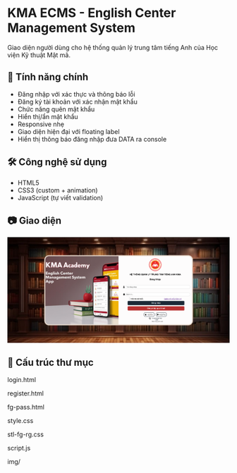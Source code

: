 # KMA ECMS - English Center Management System

Giao diện người dùng cho hệ thống quản lý trung tâm tiếng Anh của Học viện Kỹ thuật Mật mã.

## 🚀 Tính năng chính
- Đăng nhập với xác thực và thông báo lỗi
- Đăng ký tài khoản với xác nhận mật khẩu
- Chức năng quên mật khẩu
- Hiển thị/ẩn mật khẩu
- Responsive nhẹ
- Giao diện hiện đại với floating label
- Hiển thị thông báo đăng nhập đưa DATA ra console 

## 🛠️ Công nghệ sử dụng
- HTML5
- CSS3 (custom + animation)
- JavaScript (tự viết validation)

## 📷 Giao diện
![Screenshot](./my-website/img/Login.png)

## 📁 Cấu trúc thư mục
login.html

register.html

fg-pass.html

style.css

stl-fg-rg.css

script.js

img/
